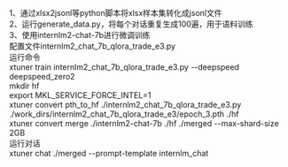 1、通过xlsx2jsonl等python脚本将xlsx样本集转化成jsonl文件  
2、运行generate_data.py，将每个对话重复生成100遍，用于语料训练  
3、使用internlm2-chat-7b进行微调训练  
配置文件internlm2_chat_7b_qlora_trade_e3.py  
运行命令  
xtuner train internlm2_chat_7b_qlora_trade_e3.py --deepspeed deepspeed_zero2  
mkdir hf  
export MKL_SERVICE_FORCE_INTEL=1  
xtuner convert pth_to_hf ./internlm2_chat_7b_qlora_trade_e3.py ./work_dirs/internlm2_chat_7b_qlora_trade_e3/epoch_3.pth ./hf  
xtuner convert merge ./internlm2-chat-7b ./hf ./merged --max-shard-size 2GB  
运行对话  
xtuner chat ./merged --prompt-template internlm_chat  
